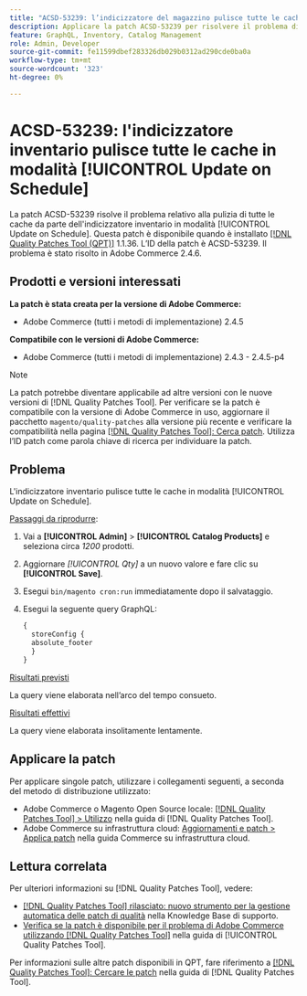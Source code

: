 ```yaml
---
title: "ACSD-53239: l’indicizzatore del magazzino pulisce tutte le cache"
description: Applicare la patch ACSD-53239 per risolvere il problema di Adobe Commerce in cui l'indicizzatore inventario pulisce tutte le cache in modalità [!UICONTROL Update on Schedule].
feature: GraphQL, Inventory, Catalog Management
role: Admin, Developer
source-git-commit: fe11599dbef283326db029b0312ad290cde0ba0a
workflow-type: tm+mt
source-wordcount: '323'
ht-degree: 0%

---
```


# ACSD-53239: l&#39;indicizzatore inventario pulisce tutte le cache in modalità [!UICONTROL Update on Schedule]

La patch ACSD-53239 risolve il problema relativo alla pulizia di tutte le cache da parte dell&#39;indicizzatore inventario in modalità [!UICONTROL Update on Schedule]. Questa patch è disponibile quando è installato [[!DNL Quality Patches Tool (QPT)]](https://experienceleague.adobe.com/en/docs/commerce-knowledge-base/kb/announcements/commerce-announcements/magento-quality-patches-released-new-tool-to-self-serve-quality-patches) 1.1.36. L’ID della patch è ACSD-53239. Il problema è stato risolto in Adobe Commerce 2.4.6.

## Prodotti e versioni interessati

**La patch è stata creata per la versione di Adobe Commerce:**

* Adobe Commerce (tutti i metodi di implementazione) 2.4.5

**Compatibile con le versioni di Adobe Commerce:**

* Adobe Commerce (tutti i metodi di implementazione) 2.4.3 - 2.4.5-p4

>[!NOTE]
>
>La patch potrebbe diventare applicabile ad altre versioni con le nuove versioni di [!DNL Quality Patches Tool]. Per verificare se la patch è compatibile con la versione di Adobe Commerce in uso, aggiornare il pacchetto `magento/quality-patches` alla versione più recente e verificare la compatibilità nella pagina [[!DNL Quality Patches Tool]: Cerca patch](https://experienceleague.adobe.com/tools/commerce-quality-patches/index.html). Utilizza l’ID patch come parola chiave di ricerca per individuare la patch.

## Problema

L&#39;indicizzatore inventario pulisce tutte le cache in modalità [!UICONTROL Update on Schedule].

<u>Passaggi da riprodurre</u>:

1. Vai a **[!UICONTROL Admin]** > **[!UICONTROL Catalog Products]** e seleziona circa *1200* prodotti.
2. Aggiornare *[!UICONTROL Qty]* a un nuovo valore e fare clic su **[!UICONTROL Save]**.
3. Esegui `bin/magento cron:run` immediatamente dopo il salvataggio.
4. Esegui la seguente query GraphQL:

   ```GraphQL
   {
     storeConfig {
     absolute_footer
     }
   }
   ```

<u>Risultati previsti</u>

La query viene elaborata nell’arco del tempo consueto.

<u>Risultati effettivi</u>

La query viene elaborata insolitamente lentamente.

## Applicare la patch

Per applicare singole patch, utilizzare i collegamenti seguenti, a seconda del metodo di distribuzione utilizzato:

* Adobe Commerce o Magento Open Source locale: [[!DNL Quality Patches Tool] > Utilizzo](/help/tools/quality-patches-tool/usage.md) nella guida di [!DNL Quality Patches Tool].
* Adobe Commerce su infrastruttura cloud: [Aggiornamenti e patch > Applica patch](https://experienceleague.adobe.com/docs/commerce-cloud-service/user-guide/develop/upgrade/apply-patches.html) nella guida Commerce su infrastruttura cloud.

## Lettura correlata

Per ulteriori informazioni su [!DNL Quality Patches Tool], vedere:

* [[!DNL Quality Patches Tool] rilasciato: nuovo strumento per la gestione automatica delle patch di qualità](https://experienceleague.adobe.com/en/docs/commerce-knowledge-base/kb/announcements/commerce-announcements/magento-quality-patches-released-new-tool-to-self-serve-quality-patches) nella Knowledge Base di supporto.
* [Verifica se la patch è disponibile per il problema di Adobe Commerce utilizzando  [!DNL Quality Patches Tool]](/help/tools/quality-patches-tool/patches-available-in-qpt/check-patch-for-magento-issue-with-magento-quality-patches.md) nella guida di [!UICONTROL Quality Patches Tool].


Per informazioni sulle altre patch disponibili in QPT, fare riferimento a [[!DNL Quality Patches Tool]: Cercare le patch](https://experienceleague.adobe.com/tools/commerce-quality-patches/index.html) nella guida di [!DNL Quality Patches Tool].
